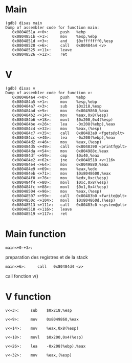 # Main
```
(gdb) disas main
Dump of assembler code for function main:
   0x0804851a <+0>:     push   %ebp
   0x0804851b <+1>:     mov    %esp,%ebp
   0x0804851d <+3>:     and    $0xfffffff0,%esp
   0x08048520 <+6>:     call   0x80484a4 <v>
   0x08048525 <+11>:    leave  
   0x08048526 <+12>:    ret    
```

# V
```
(gdb) disas v
Dump of assembler code for function v:
   0x080484a4 <+0>:     push   %ebp
   0x080484a5 <+1>:     mov    %esp,%ebp
   0x080484a7 <+3>:     sub    $0x218,%esp
   0x080484ad <+9>:     mov    0x8049860,%eax
   0x080484b2 <+14>:    mov    %eax,0x8(%esp)
   0x080484b6 <+18>:    movl   $0x200,0x4(%esp)
   0x080484be <+26>:    lea    -0x208(%ebp),%eax
   0x080484c4 <+32>:    mov    %eax,(%esp)
   0x080484c7 <+35>:    call   0x80483a0 <fgets@plt>
   0x080484cc <+40>:    lea    -0x208(%ebp),%eax
   0x080484d2 <+46>:    mov    %eax,(%esp)
   0x080484d5 <+49>:    call   0x8048390 <printf@plt>
   0x080484da <+54>:    mov    0x804988c,%eax
   0x080484df <+59>:    cmp    $0x40,%eax
   0x080484e2 <+62>:    jne    0x8048518 <v+116>
   0x080484e4 <+64>:    mov    0x8049880,%eax
   0x080484e9 <+69>:    mov    %eax,%edx
   0x080484eb <+71>:    mov    $0x8048600,%eax
   0x080484f0 <+76>:    mov    %edx,0xc(%esp)
   0x080484f4 <+80>:    movl   $0xc,0x8(%esp)
   0x080484fc <+88>:    movl   $0x1,0x4(%esp)
   0x08048504 <+96>:    mov    %eax,(%esp)
   0x08048507 <+99>:    call   0x80483b0 <fwrite@plt>
   0x0804850c <+104>:   movl   $0x804860d,(%esp)
   0x08048513 <+111>:   call   0x80483c0 <system@plt>
   0x08048518 <+116>:   leave  
   0x08048519 <+117>:   ret   
```

# Main function

`main<+0-+3>:`

preparation des registres et de la stack

`main<+6>:     call   0x80484d4 <v>`

call fonction v()

# V function

`v<+3>:     sub    $0x218,%esp`

`v<+9>:     mov    0x8049860,%eax`

`v<+14>:    mov    %eax,0x8(%esp)`

`v<+18>:    movl   $0x200,0x4(%esp)`

`v<+26>:    lea    -0x208(%ebp),%eax`

`v<+32>:    mov    %eax,(%esp)`